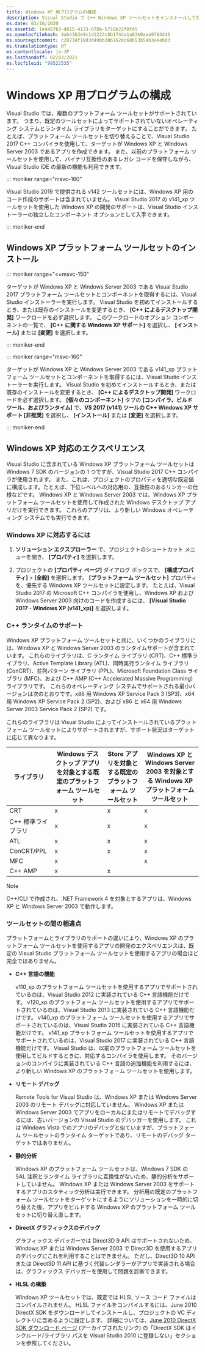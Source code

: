 ```yaml
---
title: Windows XP 用プログラムの構成
description: Visual Studio で C++ Windows XP ツールセットをインストールして使用する方法について説明します。
ms.date: 03/16/2020
ms.assetid: 1e4487b3-d815-4123-878b-5718b22f0fd5
ms.openlocfilehash: 4ab4363e9c1d1223c8b1744a1a83b9aaa9784446
ms.sourcegitcommit: c20734f18d3d49bb38b1628c68b53b54b3eeeb03
ms.translationtype: HT
ms.contentlocale: ja-JP
ms.lasthandoff: 02/03/2021
ms.locfileid: "99522535"
---
```

# <a name="configuring-programs-for-windows-xp"></a>Windows XP 用プログラムの構成

Visual Studio では、複数のプラットフォーム ツールセットがサポートされています。 つまり、既定のツールセットによってサポートされていないオペレーティング システムとランタイム ライブラリをターゲットにすることができます。 たとえば、プラットフォーム ツールセットを切り替えることで、Visual Studio 2017 C++ コンパイラを使用して、ターゲットが Windows XP と Windows Server 2003 であるアプリを作成できます。 また、以前のプラットフォーム ツールセットを使用して、バイナリ互換性のあるレガシ コードを保守しながら、Visual Studio IDE の最新の機能も利用できます。

::: moniker range="msvc-160"

Visual Studio 2019 で提供される v142 ツールセットには、Windows XP 用のコード作成のサポートは含まれていません。 Visual Studio 2017 の v141_xp ツールセットを使用した Windows XP の開発のサポートは、Visual Studio インストーラーの独立したコンポーネント オプションとして入手できます。

::: moniker-end

## <a name="install-the-windows-xp-platform-toolset"></a>Windows XP プラットフォーム ツールセットのインストール

::: moniker range="<=msvc-150"

ターゲットが Windows XP と Windows Server 2003 である Visual Studio 2017 プラットフォーム ツールセットとコンポーネントを取得するには、Visual Studio インストーラーを実行します。 Visual Studio を初めてインストールするとき、または既存のインストールを変更するとき、 **[C++ によるデスクトップ開発]** ワークロードを必ず選択します。 このワークロードのオプション コンポーネントの一覧で、 **[C++ に関する Windows XP サポート]** を選択し、 **[インストール]** または **[変更]** を選択します。

::: moniker-end

::: moniker range="msvc-160"

ターゲットが Windows XP と Windows Server 2003 である v141_xp プラットフォーム ツールセットとコンポーネントを取得するには、Visual Studio インストーラーを実行します。 Visual Studio を初めてインストールするとき、または既存のインストールを変更するとき、 **[C++ によるデスクトップ開発]** ワークロードを必ず選択します。 **[個々のコンポーネント]** タブの **[コンパイラ、ビルド ツール、およびランタイム]** で、**VS 2017 (v141) ツールの C++ Windows XP サポート \[非推奨]** を選択し、 **[インストール]** または **[変更]** を選択します。

::: moniker-end

## <a name="windows-xp-targeting-experience"></a>Windows XP 対応のエクスペリエンス

Visual Studio に含まれている Windows XP プラットフォーム ツールセットは Windows 7 SDK のバージョンの 1 つですが、Visual Studio 2017 C++ コンパイラが使用されます。 また、これは、プロジェクトのプロパティを適切な既定値に構成します。たとえば、下位レベルへの対応用の、互換性のあるリンカーの仕様などです。 Windows XP と Windows Server 2003 では、Windows XP プラットフォーム ツールセットを使用して作成された Windows デスクトップ アプリだけを実行できます。 これらのアプリは、より新しい Windows オペレーティング システムでも実行できます。

### <a name="to-target-windows-xp"></a>Windows XP に対応するには

1. **ソリューション エクスプローラー** で、プロジェクトのショートカット メニューを開き、 **[プロパティ]** を選択します。

1. プロジェクトの **[プロパティ ページ]** ダイアログ ボックスで、 **[構成プロパティ]**  >  **[全般]** を選択します。 **[プラットフォーム ツールセット]** プロパティを、優先する Windows XP ツールセットに設定します。 たとえば、Visual Studio 2017 の Microsoft C++ コンパイラを使用し、Windows XP および Windows Server 2003 向けのコードを作成するには、 **[Visual Studio 2017 - Windows XP (v141_xp)]** を選択します。

### <a name="c-runtime-support"></a>C++ ランタイムのサポート

Windows XP プラットフォーム ツールセットと共に、いくつかのライブラリには、Windows XP と Windows Server 2003 のランタイムサポートが含まれています。 これらのライブラリは、C ランタイム ライブラリ (CRT)、C++ 標準ライブラリ、Active Template Library (ATL)、同時実行ランタイム ライブラリ (ConCRT)、並列パターン ライブラリ (PPL)、Microsoft Foundation Class ライブラリ (MFC)、および C++ AMP (C++ Accelerated Massive Programming) ライブラリです。 これらのオペレーティング システムでサポートされる最小バージョンは次のとおりです。x86 用 Windows XP Service Pack 3 (SP3)、x64 用 Windows XP Service Pack 2 (SP2)、および x86 と x64 用 Windows Server 2003 Service Pack 2 (SP2) です。

これらのライブラリは Visual Studio によってインストールされているプラットフォーム ツールセットによりサポートされますが、サポート状況はターゲットに応じて異なります。

|ライブラリ|Windows デスクトップ アプリを対象とする既定のプラットフォーム ツールセット|Store アプリを対象とする既定のプラットフォーム ツールセット|Windows XP と Windows Server 2003 を対象とする Windows XP プラットフォーム ツールセット|
|---|---|---|---|
|CRT|x|x|x|
|C++ 標準ライブラリ|x|x|x|
|ATL|x|x|x|
|ConCRT/PPL|x|x|x|
|MFC|x||x|
|C++ AMP|x|x||

> [!NOTE]
> C++/CLI で作成され、.NET Framework 4 を対象とするアプリは、Windows XP と Windows Server 2003 で動作します。

### <a name="differences-between-the-toolsets"></a>ツールセットの間の相違点

プラットフォームとライブラリのサポートの違いにより、Windows XP のプラットフォーム ツールセットを使用するアプリの開発のエクスペリエンスは、既定の Visual Studio プラットフォーム ツールセットを使用するアプリの場合ほど完全ではありません。

- **C++ 言語の機能**

   v110\_xp のプラットフォーム ツールセットを使用するアプリでサポートされているのは、Visual Studio 2012 に実装されている C++ 言語機能だけです。 v120\_xp のプラットフォーム ツールセットを使用するアプリでサポートされているのは、Visual Studio 2013 に実装されている C++ 言語機能だけです。 v140\_xp のプラットフォーム ツールセットを使用するアプリでサポートされているのは、Visual Studio 2015 に実装されている C++ 言語機能だけです。 v141\_xp プラットフォーム ツールセットを使用するアプリでサポートされているのは、Visual Studio 2017 に実装されている C++ 言語機能だけです。 Visual Studio は、以前のプラットフォーム ツールセットを使用してビルドするときに、対応するコンパイラを使用します。 そのバージョンのコンパイラに実装されている C++ 言語の追加機能を利用するには、より新しい Windows XP のプラットフォーム ツールセットを使用します。

- **リモート デバッグ**

   Remote Tools for Visual Studio は、Windows XP または Windows Server 2003 のリモート デバッグに対応していません。 Windows XP または Windows Server 2003 でアプリをローカルにまたはリモートでデバッグするには、古いバージョンの Visual Studio のデバッガーを使用します。 これは Windows Vista でのアプリのデバッグと似ていますが、プラットフォーム ツールセットのランタイム ターゲットであり、リモートのデバッグ ターゲットではありません。

- **静的分析**

   Windows XP のプラットフォーム ツールセットは、Windows 7 SDK の SAL 注釈とランタイム ライブラリに互換性がないため、静的分析をサポートしていません。 Windows XP または Windows Server 2003 をサポートするアプリのスタティック分析は実行できます。 分析用の既定のプラットフォーム ツールセットをターゲットにするようにソリューションを一時的に切り替えた後、アプリをビルドする Windows XP のプラットフォーム ツールセットに切り替え直します。

- **DirectX グラフィックスのデバッグ**

   グラフィックス デバッガーでは Direct3D 9 API はサポートされないため、Windows XP または Windows Server 2003 で Direct3D を使用するアプリのデバッグにこれを利用することはできません。 ただし、Direct3D 10 API または Direct3D 11 API に基づく代替レンダラーがアプリで実装される場合は、グラフィックス デバッガーを使用して問題を診断できます。

- **HLSL の構築**

   Windows XP ツールセットでは、既定では HLSL ソース コード ファイルはコンパイルされません。 HLSL ファイルをコンパイルするには、June 2010 DirectX SDK をダウンロードしてインストールし、プロジェクトの VC ディレクトリに含めるように設定します。 詳細については、[June 2010 DirectX SDK ダウンロード ページ](https://web.archive.org/web/20161026183606/https://www.microsoft.com/en-us/download/details.aspx?displaylang=en&id=6812) (アーカイブされたリンク) の「DirectX SDK はインクルード/ライブラリ パスを Visual Studio 2010 に登録しない」セクションを参照してください。
